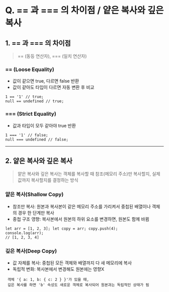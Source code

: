 # Q. == 과 === 의 차이점 / 얕은 복사와 깊은 복사

## 1. == 과 === 의 차이점

> == (동등 연산자), === (일치 연산자)

### == (Loose Equality) 
* 값이 같으면 true, 다르면 false 반환
* 값이 같아도 타입이 다르면 자동 변환 후 비교

```
1 == '1' // true;
null == undefined // true;
```

### === (Strict Equality) 
* 값과 타입이 모두 같아야 true 반환

```
1 === '1' // false;
null === undefined // false;
```
***

## 2. 얕은 복사와 깊은 복사

> 얕은 복사와 깊은 복사는 객체를 복사할 때 참조(메모리 주소)만 복사할지, 실제 값까지 복사할지를 결정하는 방식

### 얕은 복사(Shallow Copy)
* 참조만 복사: 원본과 복사본이 같은 메모리 주소를 가리켜서 중첩된 배열이나 객체의 경우 한 단계만 복사
* 중첩 구조 영향: 복사본에서 원본의 하위 요소를 변경하면, 원본도 함께 바뀜

```
let arr = [1, 2, 3]; let copy = arr; copy.push(4);
console.log(arr);
// [1, 2, 3, 4]
```

### 깊은 복사(Deep Copy)
* 값 자체를 복사: 중첩된 모든 객체와 배열까지 다 새 메모리에 복사
* 독립적 변화: 복사본에서 변경해도 원본에는 영향X

```
 객체 '{ a: 1, b: { c: 2 } }'가 있을 때,
 깊은 복사를 하면 'b' 속성도 새로운 객체로 복사되어 원본과는 독립적인 상태가 됨
```

